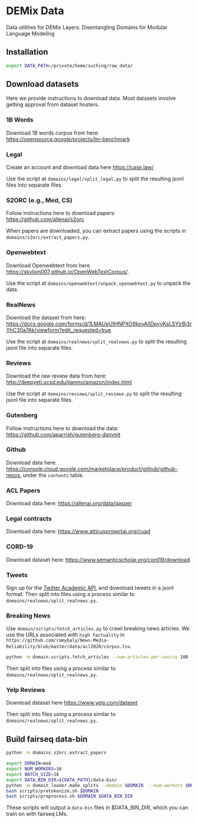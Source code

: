# DEMix Data

Data utilities for DEMix Layers: Disentangling Domains for Modular Language Modeling


## Installation

```bash
export DATA_PATH=/private/home/suching/raw_data/
```

## Download datasets

Here we provide instructions to download data. Most datasets involve getting approval from dataset hosters.

### 1B Words

Download 1B words corpus from here: https://opensource.google/projects/lm-benchmark

### Legal

Create an account and download data here https://case.law/


Use the script at `domains/legal/split_legal.py` to split the resulting jsonl files into separate files.


### S2ORC (e.g., Med, CS)

Follow instructions here to download papers: https://github.com/allenai/s2orc

When papers are downloaded, you can extract papers using the scripts in `domains/s2orc/extract_papers.py`.

### Openwebtext

Download Openwebtext from here https://skylion007.github.io/OpenWebTextCorpus/.

Use the script at `domains/openwebtext/unpack_openwebtext.py` to unpack the data.

### RealNews

Download the dataset from here: https://docs.google.com/forms/d/1LMAUeUtHNPXO9koyAIlDpvyKsLSYlrBj3rYhC30a7Ak/viewform?edit_requested=true

Use the script at `domains/realnews/split_realnews.py` to split the resulting jsonl file into separate files.

### Reviews

Download the raw review data from here: http://deepyeti.ucsd.edu/jianmo/amazon/index.html

Use the script at `domains/reviews/split_reviews.py` to split the resulting jsonl file into separate files.

### Gutenberg

Follow instructions here to download the data: https://github.com/aparrish/gutenberg-dammit

### Github

Download data here: https://console.cloud.google.com/marketplace/product/github/github-repos, under the `contents` table.

### ACL Papers

Download data here: https://allenai.org/data/qasper

### Legal contracts

Download data here: https://www.atticusprojectai.org/cuad

### CORD-19

Download dataset here: https://www.semanticscholar.org/cord19/download

### Tweets

Sign up for the [Twitter Academic API](https://developer.twitter.com/en/products/twitter-api/academic-research), and download tweets in a jsonl format. Then split into files using a process similar to `domains/realnews/split_realnews.py`.

### Breaking News

Use `domain/scripts/fetch_articles.py` to crawl breaking news articles. We use the URLs associated with `high factuality` in `https://github.com/ramybaly/News-Media-Reliability/blob/master/data/acl2020/corpus.tsv`.

```bash
python -m domain.scripts.fetch_articles --num-articles-per-source 100 --path-to-output news.jsonl
```

Then split into files using a process similar to `domains/realnews/split_realnews.py`.


### Yelp Reviews

Download dataset here https://www.yelp.com/dataset

Then split into files using a process similar to `domains/realnews/split_realnews.py`.

## Build fairseq data-bin

```bash
python -m domains.s2orc.extract_papers
```
```bash
export DOMAIN=med
export NUM_WORKERS=16
export BATCH_SIZE=16
export DATA_BIN_DIR=${DATA_PATH}/data-bin/
python -m domain_loader.make_splits --domain $DOMAIN  --num-workers $NUM_WORKERS --batch-size $BATCH_SIZE --output-dir ${DATA_PATH}/${DOMAIN}/splits-big/
bash scripts/pretokenize.sh $DOMAIN
bash scripts/preprocess.sh $DOMAIN $DATA_BIN_DIR
```

These scripts will output a `data-bin` files in $DATA_BIN_DIR, which you can train on with fairseq LMs.
